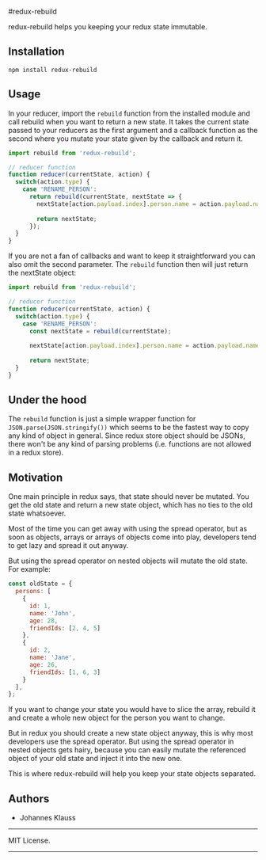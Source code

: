 #redux-rebuild

redux-rebuild helps you keeping your redux state immutable.

## Installation

`npm install redux-rebuild`

## Usage

In your reducer, import the `rebuild` function from the installed module and
call rebuild when you want to return a new state. It takes the current state
passed to your reducers as the first argument and a callback function as the
second where you mutate your state given by the callback and return it.

```javascript
import rebuild from 'redux-rebuild';

// reducer function
function reducer(currentState, action) {
  switch(action.type) {
    case 'RENAME_PERSON':
      return rebuild(currentState, nextState => {
        nextState[action.payload.index].person.name = action.payload.name;
        
        return nextState;
      });
  }
}
```

If you are not a fan of callbacks and want to keep it straightforward you can
also omit the second parameter. The `rebuild` function then will just return
the nextState object:

```javascript
import rebuild from 'redux-rebuild';

// reducer function
function reducer(currentState, action) {
  switch(action.type) {
    case 'RENAME_PERSON':
      const nextState = rebuild(currentState);
      
      nextState[action.payload.index].person.name = action.payload.name;
      
      return nextState;
  }
}
```

## Under the hood

The `rebuild` function is just a simple wrapper function for `JSON.parse(JSON.stringify())`
which seems to be the fastest way to copy any kind of object in general.
Since redux store object should be JSONs, there won't be any kind of parsing
problems (i.e. functions are not allowed in a redux store).

## Motivation

One main principle in redux says, that state should never be mutated. You get
the old state and return a new state object, which has no ties to the old state
whatsoever.

Most of the time you can get away with using the spread operator, but as soon
as objects, arrays or arrays of objects come into play, developers tend to
get lazy and spread it out anyway.

But using the spread operator on nested objects will mutate the old state. For
example:

```js
const oldState = {
  persons: [
    {
      id: 1,
      name: 'John',
      age: 28,
      friendIds: [2, 4, 5]
    },
    {
      id: 2,
      name: 'Jane',
      age: 26,
      friendIds: [1, 6, 3]
    }
  ],
};
```

If you want to change your state you would have to slice the array, rebuild it
and create a whole new object for the person you want to change.

But in redux you should create a new state object anyway, this is why most
developers use the spread operator. But using the spread operator in nested
objects gets hairy, because you can easily mutate the referenced object of your
old state and inject it into the new one.

This is where redux-rebuild will help you keep your state objects separated.

## Authors

* Johannes Klauss

---

MIT License.

---